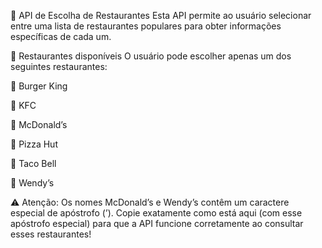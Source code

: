 🍔 API de Escolha de Restaurantes
Esta API permite ao usuário selecionar entre uma lista de restaurantes populares para obter informações específicas de cada um.

🏪 Restaurantes disponíveis
O usuário pode escolher apenas um dos seguintes restaurantes:

🍔 Burger King

🍗 KFC

🍟 McDonald’s

🍕 Pizza Hut

🌮 Taco Bell

🍔 Wendy’s

⚠️ Atenção:
Os nomes McDonald’s e Wendy’s contêm um caractere especial de apóstrofo (’).
Copie exatamente como está aqui (com esse apóstrofo especial) para que a API funcione corretamente ao consultar esses restaurantes!
